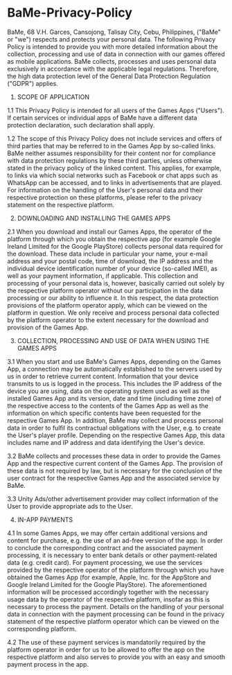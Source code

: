 # BaMe-Privacy-Policy


BaMe, 68 V.H. Garces, Cansojong, Talisay City, Cebu, Philippines,  ("BaMe" or "we") respects and protects your personal data.
The following Privacy Policy is intended to provide you with more detailed information about the collection, processing and use of data in connection with our games offered as mobile applications.
BaMe collects, processes and uses personal data exclusively in accordance with the applicable legal regulations. Therefore, the high data protection level of the General Data Protection Regulation ("GDPR") applies.

1. SCOPE OF APPLICATION

1.1 This Privacy Policy is intended for all users of the Games Apps ("Users"). If certain services or individual apps of BaMe have a different data protection declaration, such declaration shall apply.

1.2 The scope of this Privacy Policy does not include services and offers of third parties that may be referred to in the Games App by so-called links. BaMe neither assumes responsibility for their content nor for compliance with data protection regulations by these third parties, unless otherwise stated in the privacy policy of the linked content. This applies, for example, to links via which social networks such as Facebook or chat apps such as WhatsApp can be accessed, and to links in advertisements that are played. For information on the handling of the User's personal data and their respective protection on these platforms, please refer to the privacy statement on the respective platform.

2. DOWNLOADING AND INSTALLING THE GAMES APPS

2.1 When you download and install our Games Apps, the operator of the platform through which you obtain the respective app (for example Google Ireland Limited for the Google PlayStore) collects personal data required for the download. These data include in particular your name, your e-mail address and your postal code, time of download, the IP address and the individual device identification number of your device (so-called IMEI), as well as your payment information, if applicable. This collection and processing of your personal data is, however, basically carried out solely by the respective platform operator without our participation in the data processing or our ability to influence it. In this respect, the data protection provisions of the platform operator apply, which can be viewed on the platform in question. We only receive and process personal data collected by the platform operator to the extent necessary for the download and provision of the Games App. 

3. COLLECTION, PROCESSING AND USE OF DATA WHEN USING THE GAMES APPS

3.1 When you start and use BaMe's Games Apps, depending on the Games App, a connection may be automatically established to the servers used by us in order to retrieve current content. Information that your device transmits to us is logged in the process. This includes the IP address of the device you are using, data on the operating system used as well as the installed Games App and its version, date and time (including time zone) of the respective access to the contents of the Games App as well as the information on which specific contents have been requested for the respective Games App. In addition, BaMe may collect and process personal data in order to fulfil its contractual obligations with the User, e.g. to create the User's player profile. Depending on the respective Games App, this data includes name and IP address and data identifying the User's device.

3.2 BaMe collects and processes these data in order to provide the Games App and the respective current content of the Games App. The provision of these data is not required by law, but is necessary for the conclusion of the user contract for the respective Games App and the associated service by BaMe. 

3.3 Unity Ads/other advertisement provider may collect information of the User to provide appropriate ads to the User.

4. IN-APP PAYMENTS

4.1 In some Games Apps, we may offer certain additional versions and content for purchase, e.g. the use of an ad-free version of the app. In order to conclude the corresponding contract and the associated payment processing, it is necessary to enter bank details or other payment-related data (e.g. credit card). For payment processing, we use the services provided by the respective operator of the platform through which you have obtained the Games App (for example, Apple, Inc. for the AppStore and Google Ireland Limited for the Google PlayStore). The aforementioned information will be processed accordingly together with the necessary usage data by the operator of the respective platform, insofar as this is necessary to process the payment. Details on the handling of your personal data in connection with the payment processing can be found in the privacy statement of the respective platform operator which can be viewed on the corresponding platform.

4.2 The use of these payment services is mandatorily required by the platform operator in order for us to be allowed to offer the app on the respective platform and also serves to provide you with an easy and smooth payment process in the app.
